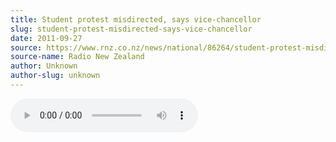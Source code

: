 ```yaml
---
title: Student protest misdirected, says vice-chancellor
slug: student-protest-misdirected-says-vice-chancellor
date: 2011-09-27
source: https://www.rnz.co.nz/news/national/86264/student-protest-misdirected,-says-vice-chancellor
source-name: Radio New Zealand 
author: Unknown
author-slug: unknown
---
```


<audio src="https://podcast.radionz.co.nz/ckpt/ckpt-20110926-1727-protestors_lock_themselves_in_at_auckland_university-048.mp3" controls>

Auckland University Vice-Chancellor Stuart McCutcheon says protestors who occupied the top level of the Business School building and stopped traffic in central Auckland are directing their anger at the wrong people.

The protest was against the Voluntary Student Membership Bill on Monday. About 200 students took part.

They want to stop the bill, which is due to pass its third reading in Parliament on Wednesday. More disruption is promised.

But Mr McCutcheon says the protest was misdirected because the university is not responsible for the legislation.

He says it was very disruptive and meant the university had to move students who were sitting an exam.
